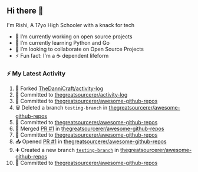 ## Hi there 👋

I'm Rishi, A 17yo High Schooler with a knack for tech

- 🔭 I’m currently working on open source projects
- 🌱 I’m currently learning Python and Go
- 👯 I’m looking to collaborate on Open Source Projects
- ⚡ Fun fact: I'm a ☕ dependent lifeform



### ⚡ My Latest Activity

<!--START_SECTION:activity-->
1. 🍴 Forked [TheDanniCraft/activity-log](https://github.com/TheDanniCraft/activity-log)
2. 📝 Committed to [thegreatsourcerer/activity-log](https://github.com/thegreatsourcerer/activity-log/commit/a29507e6e14790ca33f6b79303f1cc149e9cd57d)
3. 📝 Committed to [thegreatsourcerer/awesome-github-repos](https://github.com/thegreatsourcerer/awesome-github-repos/commit/a7fc8a780138aa0d70244485281d632df9fa69ea)
4. 🗑️ Deleted a branch `testing-branch` in [thegreatsourcerer/awesome-github-repos](https://github.com/thegreatsourcerer/awesome-github-repos)
5. 📝 Committed to [thegreatsourcerer/awesome-github-repos](https://github.com/thegreatsourcerer/awesome-github-repos/commit/7189997194e8e77a871500bf1eec95bb2c18b1ff)
6. 🔀 Merged [PR #1](https://github.com/thegreatsourcerer/awesome-github-repos/pull/1) in [thegreatsourcerer/awesome-github-repos](https://github.com/thegreatsourcerer/awesome-github-repos)
7. 📝 Committed to [thegreatsourcerer/awesome-github-repos](https://github.com/thegreatsourcerer/awesome-github-repos/commit/7189997194e8e77a871500bf1eec95bb2c18b1ff)
8. 📥 Opened [PR #1](https://github.com/thegreatsourcerer/awesome-github-repos/pull/1) in [thegreatsourcerer/awesome-github-repos](https://github.com/thegreatsourcerer/awesome-github-repos)
9. ➕ Created a new branch [`testing-branch`](https://github.com/thegreatsourcerer/awesome-github-repos/tree/testing-branch) in [thegreatsourcerer/awesome-github-repos](https://github.com/thegreatsourcerer/awesome-github-repos)
10. 📝 Committed to [thegreatsourcerer/awesome-github-repos](https://github.com/thegreatsourcerer/awesome-github-repos/commit/7d6d0febe05dec8144ae2cfe02ebbee548941476)
<!--END_SECTION:activity-->
